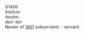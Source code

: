 <body>
  <p>G1400<br>  δοῦλον  <br> doulon  <br><i>doo‘-lon </i><br>Neuter of <a href="g1401.htm">1401</a>  <i>subservient:</i> - servant.<br></p>
 </body>